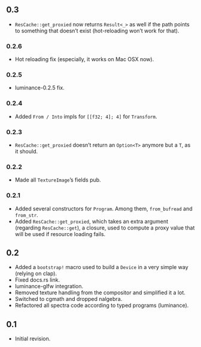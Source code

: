 ## 0.3

- `ResCache::get_proxied` now returns `Result<_>` as well if the path points to something that
  doesn’t exist (hot-reloading won’t work for that).

### 0.2.6

- Hot reloading fix (especially, it works on Mac OSX now).

### 0.2.5

- luminance-0.2.5 fix.

### 0.2.4

- Added `From / Into` impls for `[[f32; 4]; 4]` for `Transform`.

### 0.2.3

- `ResCache::get_proxied` doesn’t return an `Option<T>` anymore but a `T`, as it should.

### 0.2.2

- Made all `TextureImage`’s fields pub.

### 0.2.1

- Added several constructors for `Program`. Among them, `from_bufread` and `from_str`.
- Added `ResCache::get_proxied`, which takes an extra argument (regarding `ResCache::get`), a
  closure, used to compute a proxy value that will be used if resource loading fails.

## 0.2

- Added a `bootstrap!` macro used to build a `Device` in a very simple way (relying on clap).
- Fixed docs.rs link.
- luminance-glfw integration.
- Removed texture handling from the compositor and simplified it a lot.
- Switched to cgmath and dropped nalgebra.
- Refactored all spectra code according to typed programs (luminance).

## 0.1

- Initial revision.
